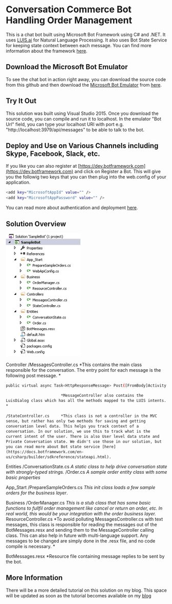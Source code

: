 # Conversation Commerce Bot Handling Order Management
This is a chat bot built using Microsoft Bot Framework using C# and .NET. It uses [LUIS.ai](https://www.luis.ai) for Natural Language Processing. It also uses Bot State Service for keeping state context between each message. You can find more information about the framework [here](https://docs.botframework.com/en-us/csharp/builder/sdkreference/index.html). 

## Download the Microsoft Bot Emulator
To see the chat bot in action right away, you can download the source code from this github and then download the [Microsoft Bot Emulator](https://docs.botframework.com/en-us/csharp/builder/sdkreference/gettingstarted.html) from [here](https://github.com/Microsoft/BotFramework-Emulator#download). 

## Try It Out
This solution was built using Visual Studio 2015. Once you download the source code, you can compile and run it to localhost. In the emulator "Bot Url" field, you can type your localhost URI with port e.g. "http://localhost:3979/api/messages" to be able to talk to the bot. 

## Deploy and Use on Various Channels including Skype, Facebook, Slack, etc.
If you like you can also register at [https://dev.botframework.com](https://dev.botframework.com) and click on Register a Bot. This will give you the followig two keys that you can then plug into the web.config of your application. 

```sh 
<add key="MicrosoftAppId" value="" />
<add key="MicrosoftAppPassword" value="" />
```

You can read more about authentication and deployment [here](https://docs.botframework.com/en-us/support/troubleshooting-bot-framework-authentication/). 

## Solution Overview

![alt tag](https://raw.githubusercontent.com/asadikhan/MS-Bot-Framework-Conversational-Commerce/master/samplebot/images/SolutionOverview.png)

Controller
	/MessagesController.cs *This contains the main class responsible for the conversation. The entry point for each message is the following post message. *

```sh 
public virtual async Task<HttpResponseMessage> Post([FromBody]Activity activity)
```
							*MessageController also contains the LuisDialog class which has all the methods mapped to the LUIS intents. *
							
	/StateController.cs		*This class is not a controller in the MVC sense, but rather has only two methods for saving and getting conversation level data. This helps you track context of a conversation. In our solution, we use this to track what is the current intent of the user. There is also User level data state and Private Conversation state. We didn't use those in our solution, but you can read more about Bot state service [here](https://docs.botframework.com/en-us/csharp/builder/sdkreference/stateapi.html). 
	
Entities
	/ConversationState.cs 	*A static class to help drive conversation state with strongly-typed strings.*
	/Order.cs				*A sample order entity class with some basic properties*
	
App_Start
	/PrepareSampleOrders.cs	*This init class loads a few sample orders for the business layer*. 
	
Business
	/OrderManager.cs		*This is a stub class that has some basic functions to fullfil order management like cancel or return an order, etc. In real world, this would be your integration with the order business layer.*
	ResourceController.cs	*To avoid polluting MessagesController.cs with text messages, this class is responsible for reading the messages out of the BotMessages.resx and sending them to the MessageController calling class. This can also help in future with multi-language support. Any messages to be changed are simply done in the .resx file, and no code compile is necessary. *
	
BotMessages.resx			*Resource file containing message replies to be sent by the bot. 

## More Information

There will be a more detailed tutorial on this solution on my blog. This space will be updated as soon as the tutorial becomes available on my [blog](https://asadkhanonline.wordpress.com/)
